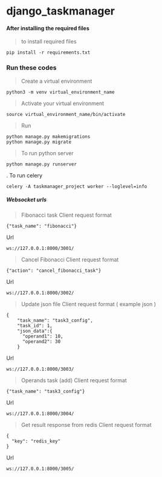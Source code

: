# django_taskmanager
#### After installing the required files
> to install required files
```
pip install -r requirements.txt
```
### Run these codes
> Create a virtual environment
```
python3 -m venv virtual_environment_name
```
> Activate your virtual environment
```
source virtual_environment_name/bin/activate
```
> Run
```
python manage.py makemigrations
python manage.py migrate
```
> To run python server
```
python manage.py runserver
```
. To run celery
```
celery -A taskmanager_project worker --loglevel=info
```
##### Websocket urls
> Fibonacci task
Client request format
```
{"task_name": "fibonacci"}
```
Url
```
ws://127.0.0.1:8000/3001/
```
> Cancel Fibonacci
Client request format
```
{"action": "cancel_fibonacci_task"}
```
Url
```
ws://127.0.0.1:8000/3002/
```
> Update json file
Client request format ( example json )
```
{
    "task_name": "task3_config",
    "task_id": 1,
    "json_data":{
      "operand1": 10,
      "operand2": 30
    }
```
Url
```
ws://127.0.0.1:8000/3003/
```
> Operands task (add)
Client request format
```
{"task_name": "task3_config"}
```
Url
```
ws://127.0.0.1:8000/3004/
```
> Get result response from redis
Client request format
```
{
  "key": "redis_key"
}
```
Url
```
ws://127.0.0.1:8000/3005/
``` 
